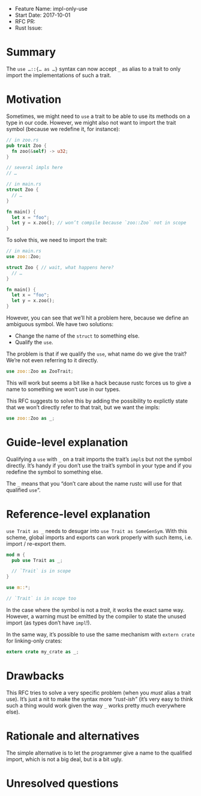 - Feature Name: impl-only-use
- Start Date: 2017-10-01
- RFC PR:
- Rust Issue:

# Summary
[summary]: #summary

The `use …::{… as …}` syntax can now accept `_` as alias to a trait to only import the
implementations of such a trait.

# Motivation
[motivation]: #motivation

Sometimes, we might need to `use` a trait to be able to use its methods on a type in our code.
However, we might also not want to import the trait symbol (because we redefine it, for instance):

```rust
// in zoo.rs
pub trait Zoo {
  fn zoo(&self) -> u32;
}

// several impls here
// …
```

```rust
// in main.rs
struct Zoo {
  // …
}

fn main() {
  let x = "foo";
  let y = x.zoo(); // won’t compile because `zoo::Zoo` not in scope
}
```

To solve this, we need to import the trait:

```rust
// in main.rs
use zoo::Zoo;

struct Zoo { // wait, what happens here?
  // …
}

fn main() {
  let x = "foo";
  let y = x.zoo();
}
```

However, you can see that we’ll hit a problem here, because we define an ambiguous symbol. We have
two solutions:

- Change the name of the `struct` to something else.
- Qualify the `use`.

The problem is that if we qualify the `use`, what name do we give the trait? We’re not even
referring to it directly.

```rust
use zoo::Zoo as ZooTrait;
```

This will work but seems a bit like a hack because rustc forces us to give a name to something we
won’t use in our types.

This RFC suggests to solve this by adding the possibility to explictly state that we won’t directly
refer to that trait, but we want the impls:

```rust
use zoo::Zoo as _;
```

# Guide-level explanation
[guide-level-explanation]: #guide-level-explanation

Qualifying a `use` with `_` on a trait imports the trait’s `impl`s but not the symbol directly. It’s
handy if you don’t use the trait’s symbol in your type and if you redefine the symbol to something
else.

The `_` means that you “don’t care about the name rustc will use for that qualified `use`“.

# Reference-level explanation
[reference-level-explanation]: #reference-level-explanation

`use Trait as _` needs to desugar into `use Trait as SomeGenSym`. With this scheme, global imports
and exports can work properly with such items, i.e. import / re-export them.

```rust
mod m {
  pub use Trait as _;

  // `Trait` is in scope
}

use m::*;

// `Trait` is in scope too
```

In the case where the symbol is not a *trait*, it works the exact same way. However, a warning must
be emitted by the compiler to state the unused import (as types don’t have `impl`!).

In the same way, it’s possible to use the same mechanism with `extern crate` for linking-only
crates:

```rust
extern crate my_crate as _;
```

# Drawbacks
[drawbacks]: #drawbacks

This RFC tries to solve a very specific problem (when you *must* alias a trait use). It’s just a
nit to make the syntax more *“rust-ish”* (it’s very easy to think such a thing would work given the
way `_` works pretty much everywhere else).

# Rationale and alternatives
[alternatives]: #alternatives

The simple alternative is to let the programmer give a name to the qualified import, which is not a
big deal, but is a bit ugly.

# Unresolved questions
[unresolved]: #unresolved-questions
